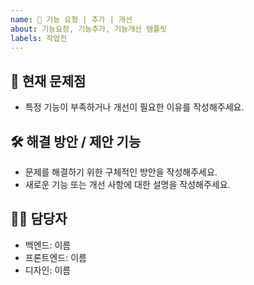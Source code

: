 ```yaml
---
name: 🚀 기능 요청 | 추가 | 개선
about: 기능요청, 기능추가, 기능개선 템플릿
labels: 작업전
---
```

<!--📚 GitHub 이슈 작성 템플릿 -->
<!-- 필요한 제목을 복사 붙여넣기하여 사용해주세요!
🔧 [기능요청][카테고리] 무슨 부분 기능 요청
⚙️ [기능추가][카테고리] 무슨 부분 기능 추가
🚀 [기능개선][카테고리] 무슨 부분 기능 개선
🔥 [긴급]
📄 [문서]
⌛ [~월/일]
-->

📝 현재 문제점
---

- 특정 기능이 부족하거나 개선이 필요한 이유를 작성해주세요.

🛠️ 해결 방안 / 제안 기능
---

- 문제를 해결하기 위한 구체적인 방안을 작성해주세요.
- 새로운 기능 또는 개선 사항에 대한 설명을 작성해주세요.

<!-- 주석 해제하고 사용해주세요 (기능추가,기능개선 작성시 작성 하시면됩니다)
⚙️ 작업 내용
---
- 기능 구현에 필요한 작업 항목을 작성합니다.
- 예: API 설계, 프론트엔드 화면 구성 등.
-->

🙋‍♂️ 담당자
---
- 백엔드: 이름
- 프론트엔드: 이름
- 디자인: 이름
